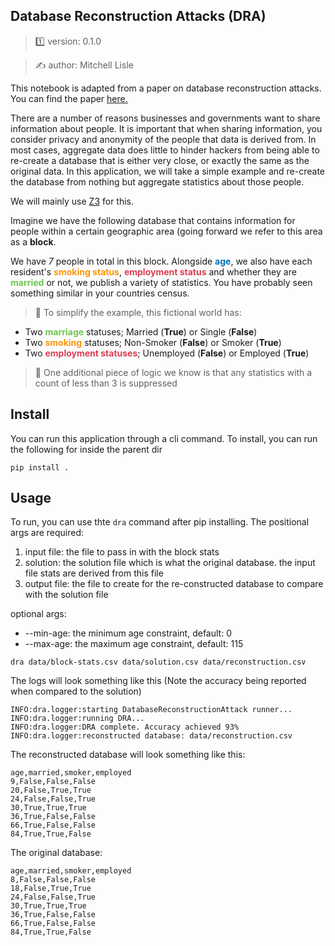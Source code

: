 ##  Database Reconstruction Attacks (DRA)

> 1️⃣ version: 0.1.0

> ✍️ author: Mitchell Lisle


This notebook is adapted from a paper on database reconstruction attacks. You can find the paper [here.](
https://cacm.acm.org/magazines/2019/3/234925-understanding-database-reconstruction-attacks-on-public-data/fulltext)

There are a number of reasons businesses and governments want to share information about people.
It is important that when sharing information, you consider privacy and anonymity of the people that data is
derived from. In most cases, aggregate data does little to hinder hackers from being able to re-create a database
that is either very close, or exactly the same as the original data. In this application,
we will take a simple example and re-create the database from nothing but aggregate statistics about those people.

We will mainly use [Z3](https://github.com/Z3Prover/z3) for this.


Imagine we have the following database that contains information for people within a certain geographic area
(going forward we refer to this area as a **block**.

We have *7* people in total in this block. Alongside <span style="color:#016FB9">**age**</span>, we also have each resident's
<span style="color:#FF9505">**smoking status**</span>, <span style="color:#DA3E52">**employment status**</span> and
whether they are <span style="color:#6CC551">**married**</span> or not, we publish a variety of
statistics. You have probably seen something similar in your countries census.

> 📓 To simplify the example, this fictional world has:
 - Two <span style="color:#6CC551">**marriage**</span> statuses; Married (**True**) or Single (**False**)
 - Two <span style="color:#FF9505">**smoking**</span> statuses; Non-Smoker (**False**) or Smoker (**True**)
 - Two <span style="color:#DA3E52">**employment statuses**</span>;  Unemployed (**False**) or Employed (**True**)

> 👾 One additional piece of logic we know is that any statistics with a count of less than 3 is suppressed


## Install
You can run this application through a cli command. To install, you can run the following for inside the parent dir

```shell
pip install .
```

## Usage
To run, you can use thte `dra` command after pip installing. The positional args are required:

1. input file: the file to pass in with the block stats 
2. solution: the solution file which is what the original database. the input file stats are derived from this file 
3. output file: the file to create for the re-constructed database to compare with the solution file

optional args:

- --min-age: the minimum age constraint, default: 0 
- --max-age: the maximum age constraint, default: 115

```shell
dra data/block-stats.csv data/solution.csv data/reconstruction.csv
```

The logs will look something like this (Note the accuracy being reported when compared to the solution)

```shell
INFO:dra.logger:starting DatabaseReconstructionAttack runner...
INFO:dra.logger:running DRA...
INFO:dra.logger:DRA complete. Accuracy achieved 93%
INFO:dra.logger:reconstructed database: data/reconstruction.csv
```

The reconstructed database will look something like this:
```
age,married,smoker,employed
9,False,False,False
20,False,True,True
24,False,False,True
30,True,True,True
36,True,False,False
66,True,False,False
84,True,True,False
```

The original database:
```
age,married,smoker,employed
8,False,False,False
18,False,True,True
24,False,False,True
30,True,True,True
36,True,False,False
66,True,False,False
84,True,True,False
```
